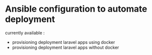 # Ansible configuration to automate deployment

currently available :

- provisioning deployment laravel apps using docker
- provisioning deployment laravel apps without docker
